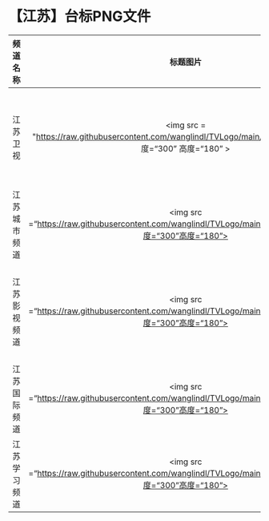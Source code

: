 # 【江苏】台标PNG文件
|频道名称|标题图片|频道名称|台标图片|
|:---|:---:|:---|:---:|
|江苏卫视|<img src = "https://raw.githubusercontent.com/wanglindl/TVLogo/main/img/Jiangsu.png" 宽度=“300” 高度=“180” >   |江苏公共新闻频道| <img src =“https://raw.githubusercontent.com/wanglindl/TVLogo/main/img/Jiangsu1.png”宽度=“300”高度=“180”>|
|江苏城市频道|<img src =“https://raw.githubusercontent.com/wanglindl/TVLogo/main/img/Jiangsu2.png”宽度=“300”高度=“180”>   |江苏综艺频道| <img src =“https://raw.githubusercontent.com/wanglindl/TVLogo/main/img/Jiangsu3.png”宽度=“300”高度=“180”>|
|江苏影视频道|<img src =“https://raw.githubusercontent.com/wanglindl/TVLogo/main/img/Jiangsu4.png”宽度=“300”高度=“180”>   |江苏体育休闲频道| <img src =“https://raw.githubusercontent.com/wanglindl/TVLogo/main/img/Jiangsu5.png”宽度=“300”高度=“180”>|
|江苏国际频道|<img src =“https://raw.githubusercontent.com/wanglindl/TVLogo/main/img/Jiangsu6.png”宽度=“300”高度=“180”>   |江苏教育频道| <img src =“https://raw.githubusercontent.com/wanglindl/TVLogo/main/img/Jiangsu7.png”宽度=“300”高度=“180”>|
|江苏学习频道|<img src =“https://raw.githubusercontent.com/wanglindl/TVLogo/main/img/Jiangsu8.png”宽度=“300”高度=“180”>|
